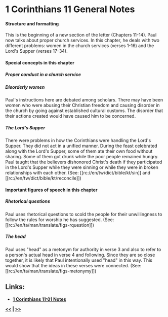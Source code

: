 # 1 Corinthians 11 General Notes

#### Structure and formatting

This is the beginning of a new section of the letter (Chapters 11-14). Paul now talks about proper church services. In this chapter, he deals with two different problems: women in the church services (verses 1-16) and the Lord's Supper (verses 17-34).

#### Special concepts in this chapter

##### Proper conduct in a church service

##### Disorderly women
Paul's instructions here are debated among scholars. There may have been women who were abusing their Christian freedom and causing disorder in the church by going against established cultural customs. The disorder that their actions created would have caused him to be concerned.

##### The Lord's Supper
There were problems in how the Corinthians were handling the Lord's Supper. They did not act in a unified manner. During the feast celebrated along with the Lord's Supper, some of them ate their own food without sharing. Some of them got drunk while the poor people remained hungry. Paul taught that the believers dishonored Christ's death if they participated in the Lord's Supper while they were sinning or while they were in broken relationships with each other. (See: [[rc://en/tw/dict/bible/kt/sin]] and [[rc://en/tw/dict/bible/kt/reconcile]])

#### Important figures of speech in this chapter

##### Rhetorical questions

Paul uses rhetorical questions to scold the people for their unwillingness to follow the rules for worship he has suggested. (See: [[rc://en/ta/man/translate/figs-rquestion]])

##### The head

Paul uses "head" as a metonym for authority in verse 3 and also to refer to a person's actual head in verse 4 and following. Since they are so close together, it is likely that Paul intentionally used "head" in this way. This would show that the ideas in these verses were connected. (See: [[rc://en/ta/man/translate/figs-metonymy]])

## Links:

* __[1 Corinthians 11:01 Notes](./01.md)__

__[<<](../10/intro.md) | [>>](../12/intro.md)__
